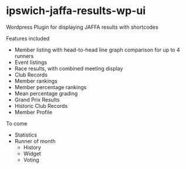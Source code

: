 # ipswich-jaffa-results-wp-ui
Wordpress Plugin for displaying JAFFA results with shortcodes

Features included
  * Member listing with head-to-head line graph comparison for up to 4 runners
  * Event listings
  * Race results, with combined meeting display  
  * Club Records
  * Member rankings
  * Member percentage rankings
  * Mean percentage grading
  * Grand Prix Results
  * Historic Club Records
  * Member Profile
  
To come
  * Statistics
  * Runner of month
    * History
    * Widget
    * Voting 
  
  
